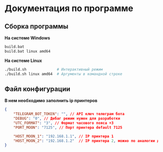 # Документация по программе

## Сборка программы

**На системе Windows**

```bat
build.bat
build.bat linux amd64
```

**На системе Linux**

```bash
./build.sh              # Интерактивный режим
./build.sh linux amd64  # Аргументы в командной строке
```

## Файл конфигурации
**В нем необходимо заполнить ip принтеров**
```json
{
    "TELEGRAM_BOT_TOKEN": "", // API ключ телеграм бота
    "DEBUG": "0", // Дебаг режим нужен для разработки
    "UTC_FORMAT": "3", // Формат часового пояса +3
    "PORT_MOON": "7125", // Порт принтера default 7125

    "HOST_MOON_1": "192.168.1.1", // IP принтера 1
    "HOST_MOON_2": "192.168.1.2"  // IP принтера 2, можно по аналогии дальше заполнить
}
```